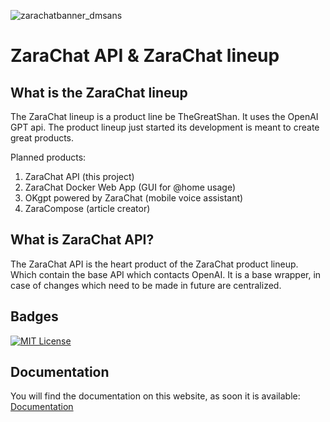 
![zarachatbanner_dmsans](https://github.com/TheGreatShan/ZaraChat.API/assets/61542805/cc04a3aa-684f-41da-b5f3-1d0c6a23d602)




# ZaraChat API & ZaraChat lineup

## What is the ZaraChat lineup
The ZaraChat lineup is a product line be TheGreatShan. It uses the OpenAI GPT api. The product lineup just started its development is meant to create great products. 

Planned products:
1. ZaraChat API (this project)
2. ZaraChat Docker Web App (GUI for @home usage)
3. OKgpt powered by ZaraChat (mobile voice assistant)
4. ZaraCompose (article creator)

## What is ZaraChat API?
The ZaraChat API is the heart product of the ZaraChat product lineup. Which contain the base API which contacts OpenAI. It is a base wrapper, in case of changes which need to be made in future are centralized.
## Badges

[![MIT License](https://img.shields.io/badge/License-MIT-green.svg)](https://choosealicense.com/licenses/mit/)



## Documentation
You will find the documentation on this website, as soon it is available:
[Documentation](https://docs.muraleetharan.ch/zarachat)

